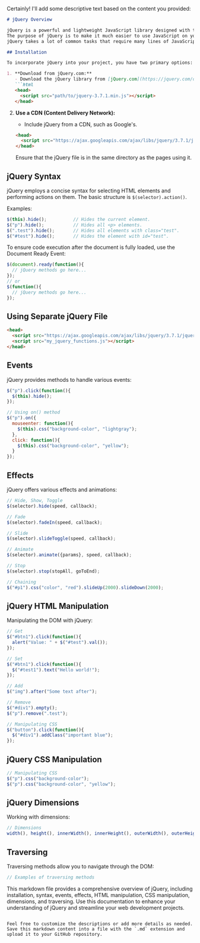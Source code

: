 Certainly! I'll add some descriptive text based on the content you provided:

```markdown
# jQuery Overview

jQuery is a powerful and lightweight JavaScript library designed with the philosophy of "write less, do more." Its main purpose is to simplify complex tasks and enhance the functionality of JavaScript on web pages. By encapsulating common operations into concise methods, jQuery allows developers to achieve more with minimal code.
The purpose of jQuery is to make it much easier to use JavaScript on your website.
jQuery takes a lot of common tasks that require many lines of JavaScript code to accomplish, and wraps them into methods that you can call with a single line of code.

## Installation

To incorporate jQuery into your project, you have two primary options:

1. **Download from jQuery.com:**
   - Download the jQuery library from [jQuery.com](https://jquery.com/download/).
   ```html
   <head>
     <script src="path/to/jquery-3.7.1.min.js"></script>
   </head>
   ```

2. **Use a CDN (Content Delivery Network):**
   - Include jQuery from a CDN, such as Google's.
   ```html
   <head>
     <script src="https://ajax.googleapis.com/ajax/libs/jquery/3.7.1/jquery.min.js"></script>
   </head>
   ```

   Ensure that the jQuery file is in the same directory as the pages using it.

## jQuery Syntax

jQuery employs a concise syntax for selecting HTML elements and performing actions on them. The basic structure is `$(selector).action()`.

Examples:
```javascript
$(this).hide();          // Hides the current element.
$("p").hide();           // Hides all <p> elements.
$(".test").hide();       // Hides all elements with class="test".
$("#test").hide();       // Hides the element with id="test".
```

To ensure code execution after the document is fully loaded, use the Document Ready Event:
```javascript
$(document).ready(function(){
  // jQuery methods go here...
});
// or
$(function(){
  // jQuery methods go here...
});
```

## Using Separate jQuery File

```html
<head>
  <script src="https://ajax.googleapis.com/ajax/libs/jquery/3.7.1/jquery.min.js"></script>
  <script src="my_jquery_functions.js"></script>
</head>
```

## Events

jQuery provides methods to handle various events:

```javascript
$("p").click(function(){
  $(this).hide();
});

// Using on() method
$("p").on({
  mouseenter: function(){
    $(this).css("background-color", "lightgray");
  },
  click: function(){
    $(this).css("background-color", "yellow");
  }
});
```

## Effects

jQuery offers various effects and animations:

```javascript
// Hide, Show, Toggle
$(selector).hide(speed, callback);

// Fade
$(selector).fadeIn(speed, callback);

// Slide
$(selector).slideToggle(speed, callback);

// Animate
$(selector).animate({params}, speed, callback);

// Stop
$(selector).stop(stopAll, goToEnd);

// Chaining
$("#p1").css("color", "red").slideUp(2000).slideDown(2000);
```

## jQuery HTML Manipulation

Manipulating the DOM with jQuery:

```javascript
// Get
$("#btn1").click(function(){
  alert("Value: " + $("#test").val());
});

// Set
$("#btn1").click(function(){
  $("#test1").text("Hello world!");
});

// Add
$("img").after("Some text after");

// Remove
$("#div1").empty();
$("p").remove(".test");

// Manipulating CSS
$("button").click(function(){
  $("#div1").addClass("important blue");
});
```

## jQuery CSS Manipulation

```javascript
// Manipulating CSS
$("p").css("background-color");
$("p").css("background-color", "yellow");
```

## jQuery Dimensions

Working with dimensions:

```javascript
// Dimensions
width(), height(), innerWidth(), innerHeight(), outerWidth(), outerHeight()
```

## Traversing

Traversing methods allow you to navigate through the DOM:

```javascript
// Examples of traversing methods
```

This markdown file provides a comprehensive overview of jQuery, including installation, syntax, events, effects, HTML manipulation, CSS manipulation, dimensions, and traversing. Use this documentation to enhance your understanding of jQuery and streamline your web development projects.

```

Feel free to customize the descriptions or add more details as needed. Save this markdown content into a file with the `.md` extension and upload it to your GitHub repository.












































